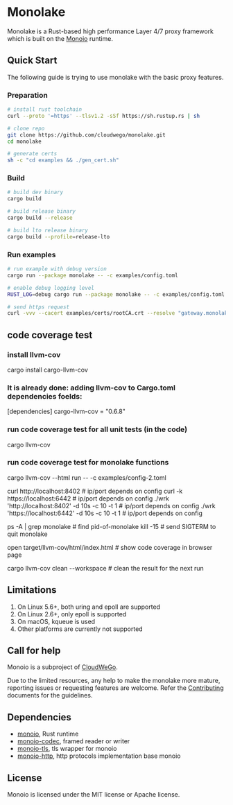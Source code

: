 # Monolake

Monolake is a Rust-based high performance Layer 4/7 proxy framework which is built on the [Monoio](https://github.com/bytedance/monoio) runtime.

## Quick Start

The following guide is trying to use monolake with the basic proxy features.

### Preparation

```bash
# install rust toolchain
curl --proto '=https' --tlsv1.2 -sSf https://sh.rustup.rs | sh

# clone repo
git clone https://github.com/cloudwego/monolake.git
cd monolake

# generate certs
sh -c "cd examples && ./gen_cert.sh"
```

### Build

```bash
# build dev binary
cargo build

# build release binary
cargo build --release

# build lto release binary
cargo build --profile=release-lto
```

### Run examples

```bash
# run example with debug version
cargo run --package monolake -- -c examples/config.toml

# enable debug logging level
RUST_LOG=debug cargo run --package monolake -- -c examples/config.toml

# send https request
curl -vvv --cacert examples/certs/rootCA.crt --resolve "gateway.monolake.rs:8082:127.0.0.1"  https://gateway.monolake.rs:8082/
```

## code coverage test

### install llvm-cov
cargo install cargo-llvm-cov

### It is already done: adding llvm-cov to Cargo.toml dependencies foelds:
[dependencies]
cargo-llvm-cov = "0.6.8"

### run code coverage test for all unit tests (in the code)
cargo llvm-cov

### run code coverage test for monolake functions
cargo llvm-cov --html run -- -c examples/config-2.toml

curl http://localhost:8402 # ip/port depends on config
curl -k https://localhost:6442 # ip/port depends on config
./wrk 'http://localhost:8402' -d 10s -c 10 -t 1 # ip/port depends on config
./wrk 'https://localhost:6442' -d 10s -c 10 -t 1  # ip/port depends on config

ps -A | grep monolake # find pid-of-monolake
kill -15 <pid-of-monolake> # send SIGTERM to quit monolake

open target/llvm-cov/html/index.html # show code coverage in browser page

cargo llvm-cov clean --workspace # clean the result for the next run

## Limitations

1. On Linux 5.6+, both uring and epoll are supported
2. On Linux 2.6+, only epoll is supported
3. On macOS, kqueue is used
4. Other platforms are currently not supported

## Call for help

Monoio is a subproject of [CloudWeGo](https://www.cloudwego.io).

Due to the limited resources, any help to make the monolake more mature, reporting issues or  requesting features are welcome. Refer the [Contributing](./CONTRIBUTING.md) documents for the guidelines.

## Dependencies

- [monoio](https://github.com/bytedance/monoio), Rust runtime
- [monoio-codec](https://github.com/monoio-rs/monoio-codec), framed reader or writer
- [monoio-tls](https://github.com/monoio-rs/monoio-tls), tls wrapper for monoio
- [monoio-http](https://github.com/monoio-rs/monoio-http), http protocols implementation base monoio

## License

Monoio is licensed under the MIT license or Apache license.